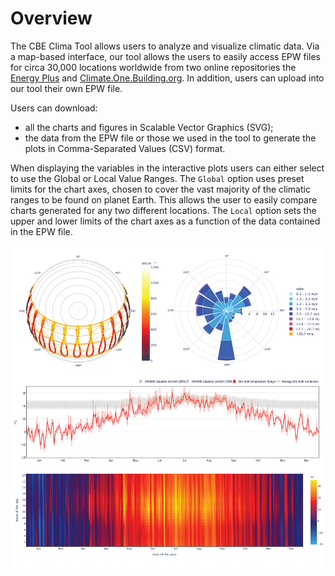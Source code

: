 # Overview

The CBE Clima Tool allows users to analyze and visualize climatic data. Via a map-based interface, our tool allows the users to easily access EPW files for circa 30,000 locations worldwide from two online repositories the [Energy Plus](https://energyplus.net/weather) and [Climate.One.Building.org](http://climate.onebuilding.org/). In addition, users can upload into our tool their own EPW file.

Users can download:

* all the charts and figures in Scalable Vector Graphics \(SVG\);
* the data from the EPW file or those we used in the tool to generate the plots in Comma-Separated Values \(CSV\) format.

When displaying the variables in the interactive plots users can either select to use the Global or Local Value Ranges. The `Global` option uses preset limits for the chart axes, chosen to cover the vast majority of the climatic ranges to be found on planet Earth. This allows the user to easily compare charts generated for any two different locations. The `Local` option sets the upper and lower limits of the chart axes as a function of the data contained in the EPW file.

![](../.gitbook/assets/_climaoverview.png)

